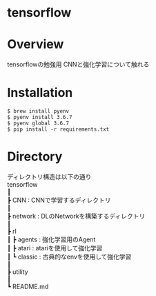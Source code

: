 tensorflow
==

# Overview
tensorflowの勉強用
CNNと強化学習について触れる

# Installation
```
$ brew install pyenv
$ pyenv install 3.6.7
$ pyenv global 3.6.7
$ pip install -r requirements.txt
```


# Directory
ディレクトリ構造は以下の通り  
tensorflow  
┃  
┣ CNN : CNNで学習するディレクトリ  
┃   
┣ network  : DLのNetworkを構築するディレクトリ    
┃  
┣ rl  
┃  ┣ agents  : 強化学習用のAgent  
┃  ┣ atari  : atariを使用して強化学習  
┃  ┗ classic : 古典的なenvを使用して強化学習  
┃  
┣ utility  
┃  
┗ README.md  